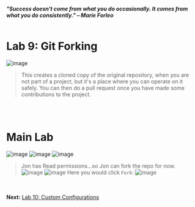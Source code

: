 ***"Success doesn't come from what you do occasionally. It comes from what you do consistently." – Marie Forleo***
<br><br>

# Lab 9: Git Forking
![image](https://github.com/user-attachments/assets/77066e2e-a55f-4c59-b6ee-3bdeecf8f8a1)

>This creates a cloned copy of the original repository, when you are not part of a project,
>but it's a place where you can operate on it safely.  You can then do a pull request once
>you have made some contributions to the project.

<br><br>
# Main Lab
![image](https://github.com/user-attachments/assets/a3487228-d0f1-4665-a175-50b8c6eae2c3)
![image](https://github.com/user-attachments/assets/32853b67-4bbe-4319-9b9b-4972e5a0bc17)
![image](https://github.com/user-attachments/assets/550d4f36-0f70-4458-a5d8-088ba9c0958f)
> Jon has Read permissions...so Jon can fork the repo for now.
![image](https://github.com/user-attachments/assets/7d6b8005-a631-4b7a-a5c2-777ea9fc1e76)
![image](https://github.com/user-attachments/assets/b8d49b30-ccfc-4819-8359-8960e794e72b)
> Here you would click `Fork`:
![image](https://github.com/user-attachments/assets/21ff6a8e-b1e4-427f-8ac5-24b6f9f68cf9)


<br><br>
**Next:** [Lab 10: Custom Configurations](10_custom_configurations.md)


